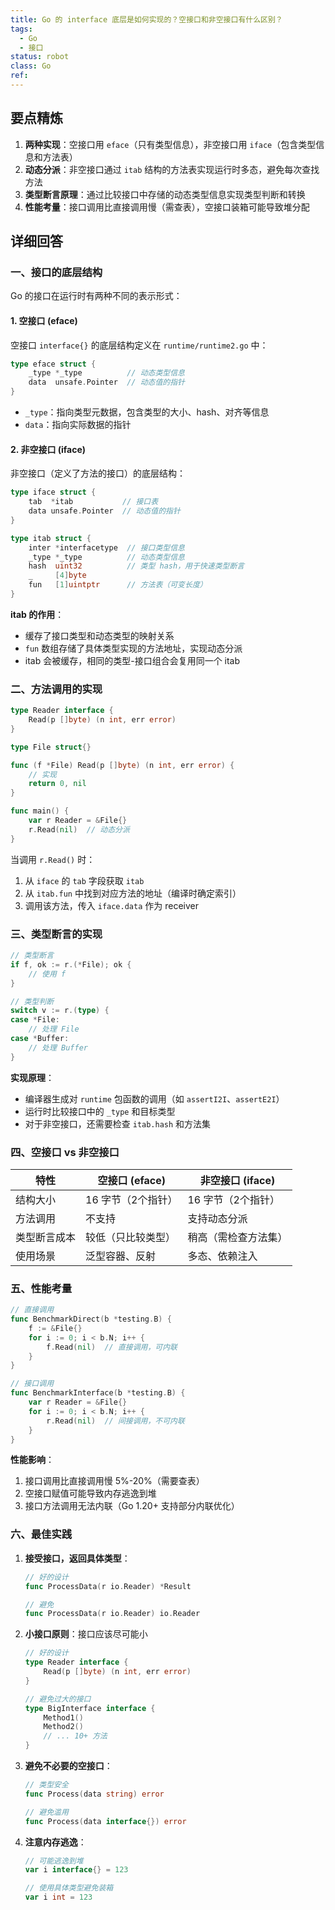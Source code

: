 ```yaml
---
title: Go 的 interface 底层是如何实现的？空接口和非空接口有什么区别？
tags:
  - Go
  - 接口
status: robot
class: Go
ref:
---
```


## 要点精炼

1. **两种实现**：空接口用 `eface`（只有类型信息），非空接口用 `iface`（包含类型信息和方法表）
2. **动态分派**：非空接口通过 `itab` 结构的方法表实现运行时多态，避免每次查找方法
3. **类型断言原理**：通过比较接口中存储的动态类型信息实现类型判断和转换
4. **性能考量**：接口调用比直接调用慢（需查表），空接口装箱可能导致堆分配

## 详细回答

### 一、接口的底层结构

Go 的接口在运行时有两种不同的表示形式：

#### 1. 空接口 (eface)

空接口 `interface{}` 的底层结构定义在 `runtime/runtime2.go` 中：

```go
type eface struct {
    _type *_type          // 动态类型信息
    data  unsafe.Pointer  // 动态值的指针
}
```

- `_type`：指向类型元数据，包含类型的大小、hash、对齐等信息
- `data`：指向实际数据的指针

#### 2. 非空接口 (iface)

非空接口（定义了方法的接口）的底层结构：

```go
type iface struct {
    tab  *itab           // 接口表
    data unsafe.Pointer  // 动态值的指针
}

type itab struct {
    inter *interfacetype  // 接口类型信息
    _type *_type          // 动态类型信息
    hash  uint32          // 类型 hash，用于快速类型断言
    _     [4]byte
    fun   [1]uintptr      // 方法表（可变长度）
}
```

**itab 的作用**：
- 缓存了接口类型和动态类型的映射关系
- `fun` 数组存储了具体类型实现的方法地址，实现动态分派
- itab 会被缓存，相同的类型-接口组合会复用同一个 itab

### 二、方法调用的实现

```go
type Reader interface {
    Read(p []byte) (n int, err error)
}

type File struct{}

func (f *File) Read(p []byte) (n int, err error) {
    // 实现
    return 0, nil
}

func main() {
    var r Reader = &File{}
    r.Read(nil)  // 动态分派
}
```

当调用 `r.Read()` 时：
1. 从 `iface` 的 `tab` 字段获取 `itab`
2. 从 `itab.fun` 中找到对应方法的地址（编译时确定索引）
3. 调用该方法，传入 `iface.data` 作为 receiver

### 三、类型断言的实现

```go
// 类型断言
if f, ok := r.(*File); ok {
    // 使用 f
}

// 类型判断
switch v := r.(type) {
case *File:
    // 处理 File
case *Buffer:
    // 处理 Buffer
}
```

**实现原理**：
- 编译器生成对 `runtime` 包函数的调用（如 `assertI2I`、`assertE2I`）
- 运行时比较接口中的 `_type` 和目标类型
- 对于非空接口，还需要检查 `itab.hash` 和方法集

### 四、空接口 vs 非空接口

| 特性 | 空接口 (eface) | 非空接口 (iface) |
|------|----------------|------------------|
| 结构大小 | 16 字节（2个指针） | 16 字节（2个指针） |
| 方法调用 | 不支持 | 支持动态分派 |
| 类型断言成本 | 较低（只比较类型） | 稍高（需检查方法集） |
| 使用场景 | 泛型容器、反射 | 多态、依赖注入 |

### 五、性能考量

```go
// 直接调用
func BenchmarkDirect(b *testing.B) {
    f := &File{}
    for i := 0; i < b.N; i++ {
        f.Read(nil)  // 直接调用，可内联
    }
}

// 接口调用
func BenchmarkInterface(b *testing.B) {
    var r Reader = &File{}
    for i := 0; i < b.N; i++ {
        r.Read(nil)  // 间接调用，不可内联
    }
}
```

**性能影响**：
1. 接口调用比直接调用慢 5%-20%（需要查表）
2. 空接口赋值可能导致内存逃逸到堆
3. 接口方法调用无法内联（Go 1.20+ 支持部分内联优化）

### 六、最佳实践

1. **接受接口，返回具体类型**：
   ```go
   // 好的设计
   func ProcessData(r io.Reader) *Result

   // 避免
   func ProcessData(r io.Reader) io.Reader
   ```

2. **小接口原则**：接口应该尽可能小
   ```go
   // 好的设计
   type Reader interface {
       Read(p []byte) (n int, err error)
   }

   // 避免过大的接口
   type BigInterface interface {
       Method1()
       Method2()
       // ... 10+ 方法
   }
   ```

3. **避免不必要的空接口**：
   ```go
   // 类型安全
   func Process(data string) error

   // 避免滥用
   func Process(data interface{}) error
   ```

4. **注意内存逃逸**：
   ```go
   // 可能逃逸到堆
   var i interface{} = 123

   // 使用具体类型避免装箱
   var i int = 123
   ```
